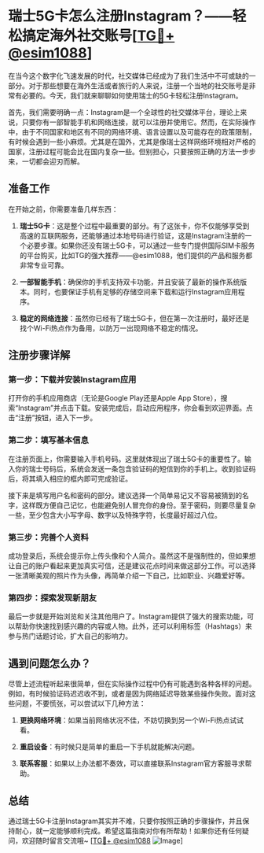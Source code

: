 # 瑞士5G卡怎么注册Instagram？——轻松搞定海外社交账号[[TG💪+ @esim1088](https://t.me/s/esim1088)]

在当今这个数字化飞速发展的时代，社交媒体已经成为了我们生活中不可或缺的一部分。对于那些想要在海外生活或者旅行的人来说，注册一个当地的社交账号是非常有必要的。今天，我们就来聊聊如何使用瑞士的5G卡轻松注册Instagram。

首先，我们需要明确一点：Instagram是一个全球性的社交媒体平台，理论上来说，只要你有一部智能手机和网络连接，就可以注册并使用它。然而，在实际操作中，由于不同国家和地区有不同的网络环境、语言设置以及可能存在的政策限制，有时候会遇到一些小麻烦。尤其是在国外，尤其是像瑞士这样网络环境相对严格的国家，注册过程可能会比在国内复杂一些。但别担心，只要按照正确的方法一步步来，一切都会迎刃而解。

## 准备工作

在开始之前，你需要准备几样东西：

1. **瑞士5G卡**：这是整个过程中最重要的部分。有了这张卡，你不仅能够享受到高速的互联网服务，还能够通过本地号码进行验证，这是Instagram注册的一个必要步骤。如果你还没有瑞士5G卡，可以通过一些专门提供国际SIM卡服务的平台购买，比如TG的强大推荐——@esim1088，他们提供的产品和服务都非常专业可靠。

2. **一部智能手机**：确保你的手机支持双卡功能，并且安装了最新的操作系统版本。同时，也要保证手机有足够的存储空间来下载和运行Instagram应用程序。

3. **稳定的网络连接**：虽然你已经有了瑞士5G卡，但在第一次注册时，最好还是找个Wi-Fi热点作为备用，以防万一出现网络不稳定的情况。

## 注册步骤详解

### 第一步：下载并安装Instagram应用

打开你的手机应用商店（无论是Google Play还是Apple App Store），搜索“Instagram”并点击下载。安装完成后，启动应用程序，你会看到欢迎界面。点击“注册”按钮，进入下一步。

### 第二步：填写基本信息

在注册页面上，你需要输入手机号码。这里就体现出了瑞士5G卡的重要性了。输入你的瑞士号码后，系统会发送一条包含验证码的短信到你的手机上。收到验证码后，将其填入相应的框内即可完成验证。

接下来是填写用户名和密码的部分。建议选择一个简单易记又不容易被猜到的名字，这样既方便自己记忆，也能避免别人冒充你的身份。至于密码，则要尽量复杂一些，至少包含大小写字母、数字以及特殊字符，长度最好超过八位。

### 第三步：完善个人资料

成功登录后，系统会提示你上传头像和个人简介。虽然这不是强制性的，但如果想让自己的账户看起来更加真实可信，还是建议花点时间来做这部分工作。可以选择一张清晰美观的照片作为头像，再简单介绍一下自己，比如职业、兴趣爱好等。

### 第四步：探索发现新朋友

最后一步就是开始浏览和关注其他用户了。Instagram提供了强大的搜索功能，可以帮助你快速找到感兴趣的内容或人物。此外，还可以利用标签（Hashtags）来参与热门话题讨论，扩大自己的影响力。

## 遇到问题怎么办？

尽管上述流程听起来很简单，但在实际操作过程中仍有可能遇到各种各样的问题。例如，有时候验证码迟迟收不到，或者是因为网络延迟导致某些操作失败。面对这些问题，不要慌张，可以尝试以下几种方法：

1. **更换网络环境**：如果当前网络状况不佳，不妨切换到另一个Wi-Fi热点试试看。
   
2. **重启设备**：有时候只是简单的重启一下手机就能解决问题。
   
3. **联系客服**：如果以上办法都不奏效，可以直接联系Instagram官方客服寻求帮助。

## 总结

通过瑞士5G卡注册Instagram其实并不难，只要你按照正确的步骤操作，并且保持耐心，就一定能够顺利完成。希望这篇指南对你有所帮助！如果你还有任何疑问，欢迎随时留言交流哦~ [[TG💪+ @esim1088](https://t.me/s/esim1088) ![Image](https://i.postimg.cc/4NQfJmqS/Snipaste-2025-05-13-00-14-12.png)]